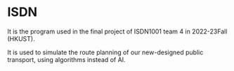 # ISDN
It is the program used in the final project of ISDN1001 team 4 in 2022-23Fall (HKUST).

It is used to simulate the route planning of our new-designed public transport, using algorithms instead of AI.
